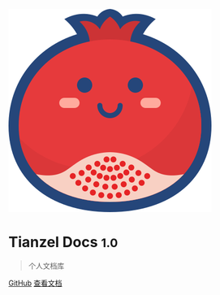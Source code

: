 ![logo](_media/logo.svg ':size=10%')

# Tianzel Docs <small>1.0</small>

> 个人文档库

<!-- - 工作问题总结
- JAVA学习总结
- Python学习总结 -->

[GitHub](https://github.com/tianzel/tianzel.github.io/)
[查看文档](#简介)

